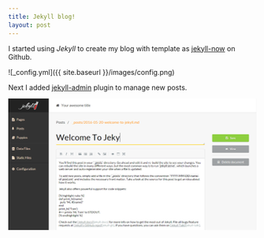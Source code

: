 ```yaml
---
title: Jekyll blog!
layout: post
---
```


I started using *Jekyll* to create my blog with template as [jekyll-now](https://github.com/barryclark/jekyll-now) on Github.

![_config.yml]({{ site.baseurl }}/images/config.png)

Next I added [jekyll-admin](https://github.com/jekyll/jekyll-admin) plugin to manage new posts.

![jekyll-admin](https://raw.githubusercontent.com/jekyll/jekyll-admin/master/screenshot.png)